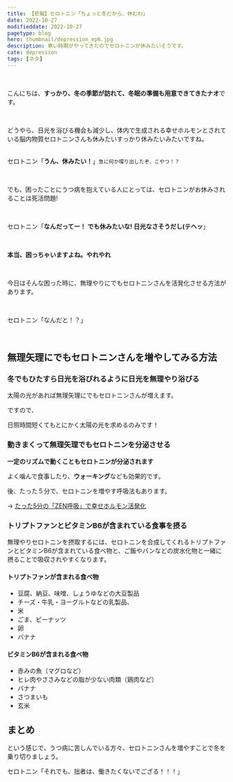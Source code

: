 ```yaml
---
title: 【悲報】セロトニン「ちょっと冬だから、休むわ」
date: 2022-10-27
modifieddate: 2022-10-27
pagetype: blog
hero: thumbnail/depression_ep6.jpg
description: 寒い時期がやってきたのでセロトニンが休みたいそうです。
cate: depression
tags: [ネタ]
---
```

<br>

こんにちは、<b>すっかり、冬の季節が訪れて、冬眠の準備も用意できてきたナオ</b>です。

<br>

どうやら、日光を浴びる機会も減少し、体内で生成される幸せホルモンとされている脳内物質セロトニンさんも休みたいすっかり休みたいみたいですね。
<br>
<br>

セロトニン「<b>うん、休みたい！</b>」<small>急に何か喋り出したぞ、こやつ！？</small>

<br>

<span class="big">でも、困ったことにうつ病を抱えている人にとっては、セロトニンがお休みされることは死活問題!</span>

<br>

セロトニン「<b>なんだってー！ でも休みたいな! 日光なさそうだし(テヘッ</b>」

<br>

<b class="red">本当、困っちゃいますよね。やれやれ</b>

<br>

今日はそんな困った時に、無理やりにでもセロトニンさんを活発化させる方法があります。

<br>

セロトニン「<span class="big">なんだと！？</span>」

<br>

## 無理矢理にでもセロトニンさんを増やしてみる方法

### 冬でもひたすら日光を浴びれるように日光を無理やり浴びる

太陽の光があれば無理矢理にでもセロトニンさんが増えます。

ですので、

<span class="big red">日照時間短くてもとにかく太陽の光を求めるのみです！</span>

### 動きまくって無理矢理でもセロトニンを分泌させる

<b>一定のリズムで動くこともセロトニンが分泌されます</b>

よく噛んで食事したり、<b>ウォーキング</b>なども効果的です。

<span class="big red">後、たった５分で、セロトニンを増やす呼吸法もあります。</span>


→ <a href="https://be-story.jp/article/3223" target="_blank">たった5分の「ZEN呼吸」で幸せホルモン活発化</a>

### トリプトファンとビタミンB6が含まれている食事を摂る

無理やりセロトニンを摂取するには、セロトニンを合成してくれるトリプトファンとビタミンB6が含まれている食べ物と、ご飯やパンなどの炭水化物と一緒に摂ることで吸収されやすくなります。

#### トリプトファンが含まれる食べ物

- 豆腐、納豆、味噌、しょうゆなどの大豆製品
- チーズ・牛乳・ヨーグルトなどの乳製品、
- 米
- ごま、ピーナッツ
- 卵
- バナナ

#### ビタミンB6が含まれる食べ物

- 赤みの魚（マグロなど）
- ヒレ肉やささみなどの脂が少ない肉類（鶏肉など）
- バナナ
- さつまいも
- 玄米

## まとめ

という感じで、うつ病に苦しんでいる方々、セロトニンさんを増やすことで冬を乗り切りましょう。

<span class="big">セロトニン「それでも、拙者は、働きたくないでござる！！！」</span>
